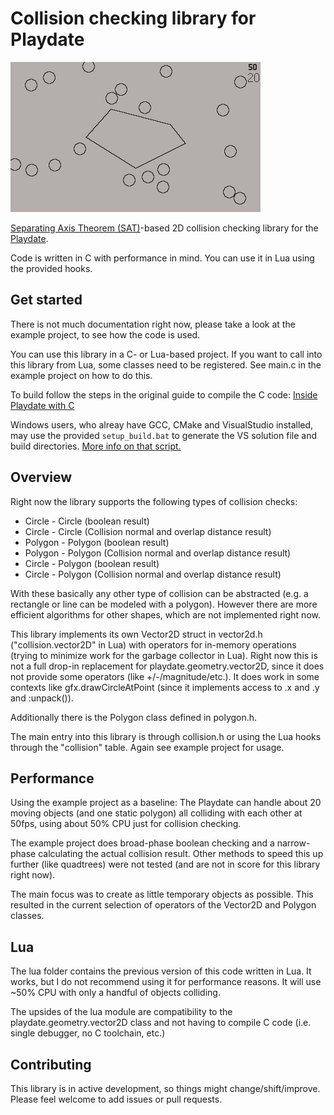 # Collision checking library for Playdate
![example](https://github.com/foxblock/pd-sat-collision/blob/main/media/playdate-20240218-144341.gif)

[Separating Axis Theorem (SAT)](https://www.youtube.com/watch?v=Zgf1DYrmSnk&list=PLSlpr6o9vURwq3oxVZSimY8iC-cdd3kIs&index=7)-based 2D collision checking library for the [Playdate](https://play.date/).

Code is written in C with performance in mind. You can use it in Lua using the provided hooks. 

## Get started
There is not much documentation right now, please take a look at the example project, to see how the code is used.

You can use this library in a C- or Lua-based project. If you want to call into this library from Lua, some classes need to be registered. See main.c in the example project on how to do this.

To build follow the steps in the original guide to compile the C code: [Inside Playdate with C](https://sdk.play.date/2.6.2/Inside%20Playdate%20with%20C.html#_prerequisites)

Windows users, who alreay have GCC, CMake and VisualStudio installed, may use the provided `setup_build.bat` to generate the VS solution file and build directories. [More info on that script.](https://github.com/foxblock/playdate-build-scripts)

## Overview
Right now the library supports the following types of collision checks:

- Circle - Circle (boolean result)
- Circle - Circle (Collision normal and overlap distance result)
- Polygon - Polygon (boolean result)
- Polygon - Polygon (Collision normal and overlap distance result)
- Circle - Polygon (boolean result)
- Circle - Polygon (Collision normal and overlap distance result)

With these basically any other type of collision can be abstracted (e.g. a rectangle or line can be modeled with a polygon). However there are more efficient algorithms for other shapes, which are not implemented right now.

This library implements its own Vector2D struct in vector2d.h ("collision.vector2D" in Lua) with operators for in-memory operations (trying to minimize work for the garbage collector in Lua). Right now this is not a full drop-in replacement for playdate.geometry.vector2D, since it does not provide some operators (like +/-/magnitude/etc.). It does work in some contexts like gfx.drawCircleAtPoint (since it implements access to .x and .y and :unpack()).

Additionally there is the Polygon class defined in polygon.h.

The main entry into this library is through collision.h or using the Lua hooks through the "collision" table. Again see example project for usage.

## Performance
Using the example project as a baseline: The Playdate can handle about 20 moving objects (and one static polygon) all colliding with each other at 50fps, using about 50% CPU just for collision checking.

The example project does broad-phase boolean checking and a narrow-phase calculating the actual collision result. Other methods to speed this up further (like quadtrees) were not tested (and are not in score for this library right now).

The main focus was to create as little temporary objects as possible. This resulted in the current selection of operators of the Vector2D and Polygon classes.

## Lua
The lua folder contains the previous version of this code written in Lua. It works, but I do not recommend using it for performance reasons. It will use ~50% CPU with only a handful of objects colliding.

The upsides of the lua module are compatibility to the playdate.geometry.vector2D class and not having to compile C code (i.e. single debugger, no C toolchain, etc.)

## Contributing
This library is in active development, so things might change/shift/improve. Please feel welcome to add issues or pull requests.
